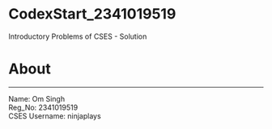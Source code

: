 # CodexStart_2341019519
Introductory Problems of CSES - Solution
# About 
<hr>
Name: Om Singh <br>
Reg_No: 2341019519 <br>
CSES Username: ninjaplays
